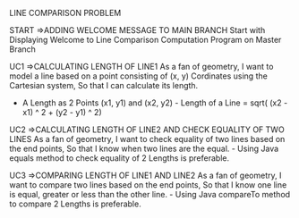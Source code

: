 LINE COMPARISON PROBLEM 

START =>ADDING WELCOME MESSAGE TO MAIN BRANCH
Start with Displaying Welcome to Line Comparison Computation Program on Master Branch

UC1 =>CALCULATING LENGTH OF LINE1
As a fan of geometry, I want to model a line based on a point
consisting of (x, y) Cordinates using the Cartesian system, So that I can calculate its length.
- A Length as 2 Points (x1, y1) and (x2, y2) - Length of a Line = sqrt( (x2 - x1) ^ 2 + (y2 - y1) ^ 2)

UC2 =>CALCULATING LENGTH OF LINE2 AND CHECK EQUALITY OF TWO LINES
As a fan of geometry, I want to check equality of two lines based on the end points, 
So that I know when two lines are the equal. - Using Java equals method to check equality of 2 Lengths is preferable.

UC3 =>COMPARING LENGTH OF LINE1 AND LINE2
As a fan of geometry, I want to compare two lines based on the end points, So that I know one line is equal, 
greater or less than the other line. - Using Java compareTo method to compare 2 Lengths is preferable.
